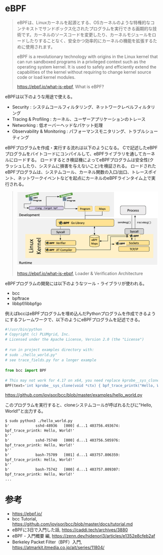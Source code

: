# eBPF

> eBPFは、Linuxカーネルを起源とする、OSカーネルのような特権的なコンテキストでサンドボックス化されたプログラムを実行できる画期的な技術です。カーネルのソースコードを変更したり、カーネルモジュールをロードしたりすることなく、安全かつ効率的にカーネルの機能を拡張するために使用されます。
> 
> eBPF is a revolutionary technology with origins in the Linux kernel that can run sandboxed programs in a privileged context such as the operating system kernel. It is used to safely and efficiently extend the capabilities of the kernel without requiring to change kernel source code or load kernel modules.
> 
> https://ebpf.io/what-is-ebpf, What is eBPF?

eBPFは以下のような用途で使える。

* Security
: システムコールフィルタリング、ネットワークレベルフィルタリング
* Tracing & Profiling
: カーネル、ユーザーアプリケーションのトレース
* Networking
: 低オーバーヘッドなパケット処理
* Observability & Monitoring
: パフォーマンスモニタリング、トラブルシューティング

eBPFプログラムを作成・実行する流れは以下のようになる。
Cで記述したeBPFプログラムをバイトコードにコンパイルして、eBPFライブラリを通してカーネルにロードする。
ロードするとき検証機によってeBPFプログラムは安全性(クラッシュしたり、システムに損害を与えないこと)を検証される。
ロードされたeBPFプログラムは、システムコール、カーネル関数の入口/出口、トレースポイント、ネットワークイベントなどを起点にカーネルのeBPFラインタイム上で実行される。

> ![](./img/ebpf00.png)
> 
> https://ebpf.io/what-is-ebpf, Loader & Verification Architecture

eBPFプログラムの開発には以下のようなツール・ライブラリが使われる。

* bcc
* bpftrace
* libbpf/libbpfgo

例えばbccはeBPFプログラムを埋め込んだPythonプログラムを作成できるようにするフレームワークで、以下のようにeBPFプログラムを記述できる。

```python
#!/usr/bin/python
# Copyright (c) PLUMgrid, Inc.
# Licensed under the Apache License, Version 2.0 (the "License")

# run in project examples directory with:
# sudo ./hello_world.py"
# see trace_fields.py for a longer example

from bcc import BPF

# This may not work for 4.17 on x64, you need replace kprobe__sys_clone with kprobe____x64_sys_clone
BPF(text='int kprobe__sys_clone(void *ctx) { bpf_trace_printk("Hello, World!\\n"); return 0; }').trace_print()
```
https://github.com/iovisor/bcc/blob/master/examples/hello_world.py

このプログラムを実行すると、cloneシステムコールが呼ばれるたびに"Hello, World!"と出力する。

```
$ sudo python3 ./hello_world.py
b'            sshd-48936   [000] d...1 403756.493674: bpf_trace_printk: Hello, World!'
b''
b'            sshd-75740   [000] d...1 403756.505976: bpf_trace_printk: Hello, World!'
b''
b'            bash-75709   [001] d...1 403757.806359: bpf_trace_printk: Hello, World!'
b''
b'            bash-75742   [000] d...1 403757.809307: bpf_trace_printk: Hello, World!'
...
```


# 参考
- https://ebpf.io/
- bcc Tutorial, https://github.com/iovisor/bcc/blob/master/docs/tutorial.md
- eBPFに3日で入門した話, https://caddi.tech/archives/3880
- eBPF - 入門概要 編, https://zenn.dev/hidenori3/articles/e1352e8cfeb2af
- Berkeley Packet Filter（BPF）入門, https://atmarkit.itmedia.co.jp/ait/series/11804/
